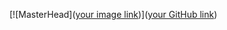 [![MasterHead]([your image link](https://images4.alphacoders.com/904/thumb-1920-904601.jpg))]([your GitHub link](https://github.com/Danieltrue))
